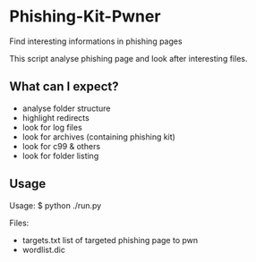 # Phishing-Kit-Pwner
Find interesting informations in phishing pages

This script analyse phishing page and look after interesting files.

## What can I expect?

* analyse folder structure
* highlight redirects
* look for log files
* look for archives (containing phishing kit)
* look for c99 & others
* look for folder listing

## Usage

Usage: $ python ./run.py

Files:
* targets.txt list of targeted phishing page to pwn
* wordlist.dic 



